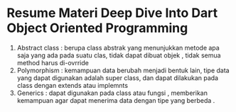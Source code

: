 # Resume Materi Deep Dive Into Dart Object Oriented Programming

1) Abstract class : berupa class abstrak yang menunjukkan metode apa saja yang ada pada suatu clas, tidak dapat dibuat objek , tidak semua method harus di-ovrride
2) Polymorphism : kemampuan data berubah menjadi bentuk lain, tipe data yang dapat digunakan adalah super class, dan dapat dilakukan pada class dengan extends atau implemnts
3) Generics : dapat digunakan pada class atau fungsi , memberikan kemampuan agar dapat menerima data dengan tipe yang berbeda .
